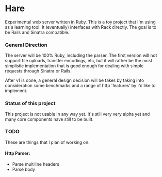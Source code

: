 # Hare

Experimental web server written in Ruby. This is a toy project that I'm
using as a learning tool. It (eventually) interfaces with Rack directly.
The goal is to be Rails and Sinatra compatible.

### General Direction

The server will be 100% Ruby, including the parser. The first version
will not support file uploads, transfer encodings, etc, but it will
rather be the most simplistic implementation that is good enough for
dealing with simple requests through Sinatra or Rails.

After v1 is done, a general design decision will be takes by taking into
consideration some benchmarks and a range of http 'features' by I'd like
to implement.

### Status of this project

This project is not usable in any way yet. It's still very very alpha
yet and many core components have still to be built.

### TODO

These are things that I plan of working on.

#### Http Parser:

* Parse multiline headers
* Parse body
